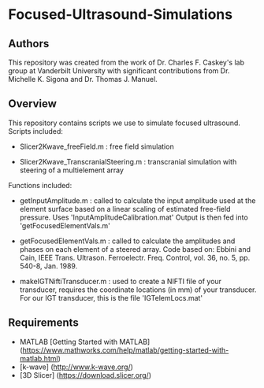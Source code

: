 # Focused-Ultrasound-Simulations

## Authors 
This repository was created from the work of Dr. Charles F. Caskey's lab group at Vanderbilt University with significant contributions from Dr. Michelle K. Sigona and Dr. Thomas J. Manuel. 

## Overview 
This repository contains scripts we use to simulate focused ultrasound. Scripts included: 
- Slicer2Kwave_freeField.m : free field simulation

- Slicer2Kwave_TranscranialSteering.m : transcranial simulation with steering of a multielement array

Functions included: 
- getInputAmplitude.m : called to calculate the input amplitude used at the element surface based on a linear scaling of estimated free-field pressure. Uses 'InputAmplitudeCalibration.mat' Output is then fed into 'getFocusedElementVals.m' 

- getFocusedElementVals.m : called to calculate the amplitudes and phases on each element of a steered array.  Code based on: Ebbini and Cain, IEEE Trans. Ultrason.
Ferroelectr. Freq. Control, vol. 36, no. 5, pp. 540-8, Jan. 1989. 

- makeIGTNiftiTransducer.m : used to create a NIFTI file of your transducer, requires the coordinate locations (in mm) of your transducer. For our IGT transducer, this is the file 'IGTelemLocs.mat' 

## Requirements 
- MATLAB [Getting Started with MATLAB] (https://www.mathworks.com/help/matlab/getting-started-with-matlab.html)
- [k-wave] (http://www.k-wave.org/)
- [3D Slicer]  (https://download.slicer.org/) 


